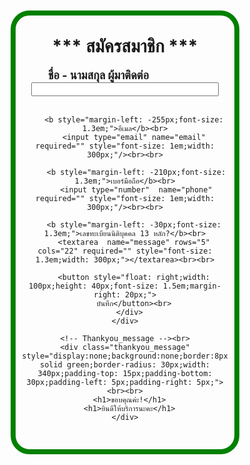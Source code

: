 <html>
<body>
  <br>
  <center>
  <form class="gform pure-form pure-form-stacked" method="POST" data-email="support@appssky.com"
  action="https://script.google.com/macros/s/AKfycbx_PJy3qDvXPkByfPZcUQWxJMoRRs247SVU2jpp4HDQIjG_AJO6czn8MKlJIFDWlq7DtA/exec">
    <div class="form-elements"><br>
      <div style="background:none;border:8px solid green;border-radius: 30px;width: 340px;padding-top: 15px;padding-bottom: 30px;padding-left: 5px;padding-right: 5px;"><br>
        <b class="content-head" style="font-size: 2.0em;">*** สมัครสมาชิก ***</b>
        <br><br>
         <b style="margin-left: -85px;font-size: 1.3em;">ชื่อ - นามสกุล ผู้มาติดต่อ</b><br>
        <input type="text" name="name" required="" style="font-size: 1em;width: 300px;"/><br><br>

        <b style="margin-left: -255px;font-size: 1.3em;">อีเมล</b><br>
        <input type="email" name="email" required="" style="font-size: 1em;width: 300px;"/><br><br>

         <b style="margin-left: -210px;font-size: 1.3em;">เบอร์มือถือ</b><br>
         <input type="number"  name="phone" required="" style="font-size: 1em;width: 300px;"/><br><br>
      
        <b style="margin-left: -30px;font-size: 1.3em;">เลขทะเบียนนิติบุคคล 13 หลัก?</b><br>
        <textarea  name="message" rows="5" cols="22" required="" style="font-size: 1.3em;width: 300px;"></textarea><br><br>
    
        <button style="float: right;width: 100px;height: 40px;font-size: 1.5em;margin-right: 20px;">
        บันทึก</button><br>
      </div>
    </div>

    <!-- Thankyou_message --><br>
    <div class="thankyou_message" style="display:none;background:none;border:8px solid green;border-radius: 30px;width: 340px;padding-top: 15px;padding-bottom: 30px;padding-left: 5px;padding-right: 5px;"><br><br>
      <h1>ขอบคุณค่ะ!</h1>
      <h1>ยินดีให้บริการนะคะ</h1>
    </div>
  </form>
  <script data-cfasync="false" type="text/javascript">
    
   (function() {
  function validEmail(email) {
    var re = /^([\w-]+(?:\.[\w-]+)*)@((?:[\w-]+\.)*\w[\w-]{0,66})\.([a-z]{2,6}(?:\.[a-z]{2})?)$/i;
    return re.test(email);
  }

  function validateHuman(honeypot) {
    if (honeypot) {
      console.log("Robot Detected!");
      return true;
    } else {
      console.log("Welcome Human!");
    }
  }
  function getFormData(form) {
    var elements = form.elements;

    var fields = Object.keys(elements).filter(function(k) {
          return (elements[k].name !== "honeypot");
    }).map(function(k) {
      if(elements[k].name !== undefined) {
        return elements[k].name;
      }else if(elements[k].length > 0){
        return elements[k].item(0).name;
      }
    }).filter(function(item, pos, self) {
      return self.indexOf(item) == pos && item;
    });

    var formData = {};
    fields.forEach(function(name){
      var element = elements[name];
      formData[name] = element.value;
      if (element.length) {
        var data = [];
        for (var i = 0; i < element.length; i++) {
          var item = element.item(i);
          if (item.checked || item.selected) {
            data.push(item.value);
          }
        }
        formData[name] = data.join(', ');
      }
    });

    // add form-specific values into the data
    formData.formDataNameOrder = JSON.stringify(fields);
    formData.formGoogleSheetName = form.dataset.sheet || "Sheet1"; // default sheet name
    formData.formGoogleSendEmail = form.dataset.email || ""; // no email by default

    console.log(formData);
    return formData;
  }

  function handleFormSubmit(event) {  
    event.preventDefault();           
    var form = event.target;
    var data = getFormData(form);         
    if( data.email && !validEmail(data.email) ) {   
      var invalidEmail = form.querySelector(".email-invalid");
      if (invalidEmail) {
        invalidEmail.style.display = "block";
        return false;
      }
    } else {
      disableAllButtons(form);
      var url = form.action;
      var xhr = new XMLHttpRequest();
      xhr.open('POST', url);
      xhr.setRequestHeader("Content-Type", "application/x-www-form-urlencoded");
      xhr.onreadystatechange = function() {
          console.log(xhr.status, xhr.statusText);
          console.log(xhr.responseText);
          var formElements = form.querySelector(".form-elements")
          if (formElements) {
            formElements.style.display = "none"; // hide form
          }
          var thankYouMessage = form.querySelector(".thankyou_message");
          if (thankYouMessage) {
            thankYouMessage.style.display = "block";
          }
          return;
      };
      var encoded = Object.keys(data).map(function(k) {
          return encodeURIComponent(k) + "=" + encodeURIComponent(data[k]);
      }).join('&');
      xhr.send(encoded);
    }
  }
  
  function loaded() {
    console.log("Contact form submission handler loaded successfully.");
    var forms = document.querySelectorAll("form.gform");
    for (var i = 0; i < forms.length; i++) {
      forms[i].addEventListener("submit", handleFormSubmit, false);
    }
  };
  document.addEventListener("DOMContentLoaded", loaded, false);

  function disableAllButtons(form) {
    var buttons = form.querySelectorAll("button");
    for (var i = 0; i < buttons.length; i++) {
      buttons[i].disabled = true;
    }
  }
})();


  </script>
</center>
</body>
</html>
